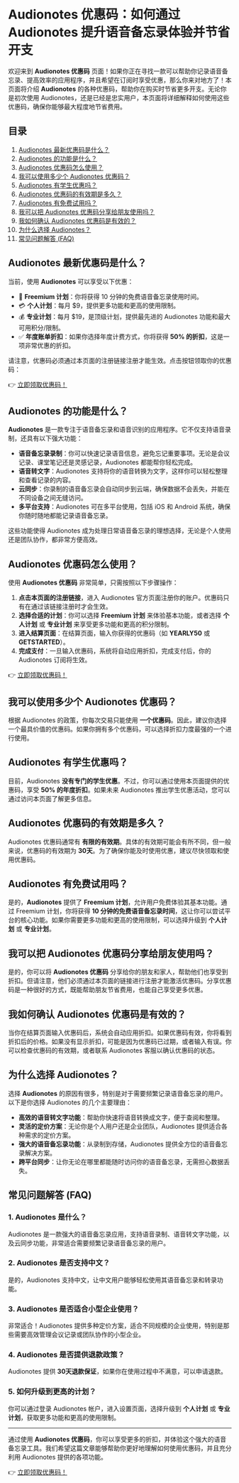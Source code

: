 # Audionotes 优惠码：如何通过 Audionotes 提升语音备忘录体验并节省开支

欢迎来到 **Audionotes 优惠码** 页面！如果你正在寻找一款可以帮助你记录语音备忘录、提高效率的应用程序，并且希望在订阅时享受优惠，那么你来对地方了！本页面将介绍 **Audionotes** 的各种优惠码，帮助你在购买时节省更多开支。无论你是初次使用 Audionotes，还是已经是忠实用户，本页面将详细解释如何使用这些优惠码，确保你能够最大程度地节省费用。

## 目录

1. [Audionotes 最新优惠码是什么？](#audionotes-最新优惠码是什么？)
2. [Audionotes 的功能是什么？](#audionotes-的功能是什么？)
3. [Audionotes 优惠码怎么使用？](#audionotes-优惠码怎么使用？)
4. [我可以使用多少个 Audionotes 优惠码？](#我可以使用多少个-audionotes-优惠码？)
5. [Audionotes 有学生优惠吗？](#audionotes-有学生优惠吗？)
6. [Audionotes 优惠码的有效期是多久？](#audionotes-优惠码的有效期是多久？)
7. [Audionotes 有免费试用吗？](#audionotes-有免费试用吗？)
8. [我可以把 Audionotes 优惠码分享给朋友使用吗？](#我可以把-audionotes-优惠码分享给朋友使用吗？)
9. [我如何确认 Audionotes 优惠码是有效的？](#我如何确认-audionotes-优惠码是有效的？)
10. [为什么选择 Audionotes？](#为什么选择-audionotes？)
11. [常见问题解答 (FAQ)](#常见问题解答-faq)

## Audionotes 最新优惠码是什么？

当前，使用 **Audionotes** 可以享受以下优惠：

- 🎁 **Freemium 计划**：你将获得 10 分钟的免费语音备忘录使用时间。
- 💳 **个人计划**：每月 $9，提供更多功能和更高的使用限制。
- 💰 **专业计划**：每月 $19，是顶级计划，提供最先进的 Audionotes 功能和最大可用积分/限制。
- ✅ **年度账单折扣**：如果你选择年度计费方式，你将获得 **50% 的折扣**，这是一项非常优惠的折扣。

请注意，优惠码必须通过本页面的注册链接注册才能生效。点击按钮领取你的优惠码：

👉 [立即领取优惠码！](https://bit.ly/3FL6Y9I)

## Audionotes 的功能是什么？

**Audionotes** 是一款专注于语音备忘录和语音识别的应用程序。它不仅支持语音录制，还具有以下强大功能：

- **语音备忘录录制**：你可以快速记录语音信息，避免忘记重要事项。无论是会议记录、课堂笔记还是灵感记录，Audionotes 都能帮你轻松完成。
- **语音转文字**：Audionotes 支持将你的语音转换为文字，这样你可以轻松整理和查看记录的内容。
- **云同步**：你录制的语音备忘录会自动同步到云端，确保数据不会丢失，并能在不同设备之间无缝访问。
- **多平台支持**：Audionotes 可在多平台使用，包括 iOS 和 Android 系统，确保你随时随地都能记录语音备忘录。

这些功能使得 Audionotes 成为处理日常语音备忘录的理想选择，无论是个人使用还是团队协作，都非常方便高效。

## Audionotes 优惠码怎么使用？

使用 **Audionotes 优惠码** 非常简单，只需按照以下步骤操作：

1. **点击本页面的注册链接**，进入 Audionotes 官方页面注册你的账户。优惠码只有在通过该链接注册时才会生效。
2. **选择合适的计划**：你可以选择 **Freemium 计划** 来体验基本功能，或者选择 **个人计划** 或 **专业计划** 来享受更多功能和更高的积分限制。
3. **进入结算页面**：在结算页面，输入你获得的优惠码（如 **YEARLY50** 或 **GETSTARTED**）。
4. **完成支付**：一旦输入优惠码，系统将自动应用折扣，完成支付后，你的 Audionotes 订阅将生效。

👉 [立即领取优惠码！](https://bit.ly/3FL6Y9I)

## 我可以使用多少个 Audionotes 优惠码？

根据 Audionotes 的政策，你每次交易只能使用 **一个优惠码**。因此，建议你选择一个最具价值的优惠码。如果你拥有多个优惠码，可以选择折扣力度最强的一个进行使用。

## Audionotes 有学生优惠吗？

目前，Audionotes **没有专门的学生优惠**。不过，你可以通过使用本页面提供的优惠码，享受 **50% 的年度折扣**。如果未来 Audionotes 推出学生优惠活动，您可以通过访问本页面了解更多信息。

## Audionotes 优惠码的有效期是多久？

Audionotes 优惠码通常有 **有限的有效期**。具体的有效期可能会有所不同，但一般来说，优惠码的有效期为 **30天**。为了确保你能及时使用优惠，建议尽快领取和使用优惠码。

## Audionotes 有免费试用吗？

是的，**Audionotes** 提供了 **Freemium 计划**，允许用户免费体验其基本功能。通过 Freemium 计划，你将获得 **10 分钟的免费语音备忘录时间**，这让你可以尝试平台的核心功能。如果你需要更多功能和更高的使用限制，可以选择升级到 **个人计划** 或 **专业计划**。

## 我可以把 Audionotes 优惠码分享给朋友使用吗？

是的，你可以将 **Audionotes 优惠码** 分享给你的朋友和家人，帮助他们也享受到折扣。但请注意，他们必须通过本页面的链接进行注册才能激活优惠码。分享优惠码是一种很好的方式，既能帮助朋友节省费用，也能自己享受更多优惠。

## 我如何确认 Audionotes 优惠码是有效的？

当你在结算页面输入优惠码后，系统会自动应用折扣。如果优惠码有效，你将看到折扣后的价格。如果没有显示折扣，可能是因为优惠码已过期，或者输入有误。你可以检查优惠码的有效期，或者联系 Audionotes 客服以确认优惠码的状态。

## 为什么选择 Audionotes？

选择 **Audionotes** 的原因有很多，特别是对于需要频繁记录语音备忘录的用户。以下是你选择 Audionotes 的几个主要理由：

- **高效的语音转文字功能**：帮助你快速将语音转换成文字，便于查阅和整理。
- **灵活的定价方案**：无论你是个人用户还是企业团队，Audionotes 提供适合各种需求的定价方案。
- **强大的语音备忘录功能**：从录制到存储，Audionotes 提供全方位的语音备忘录解决方案。
- **跨平台同步**：让你无论在哪里都能随时访问你的语音备忘录，无需担心数据丢失。

## 常见问题解答 (FAQ)

### 1. **Audionotes 是什么？**
Audionotes 是一款强大的语音备忘录应用，支持语音录制、语音转文字功能，以及云同步功能，非常适合需要频繁记录语音备忘录的用户。

### 2. **Audionotes 是否支持中文？**
是的，Audionotes 支持中文，让中文用户能够轻松使用其语音备忘录和转录功能。

### 3. **Audionotes 是否适合小型企业使用？**
非常适合！Audionotes 提供多种定价方案，适合不同规模的企业使用，特别是那些需要高效管理会议记录或团队协作的小型企业。

### 4. **Audionotes 是否提供退款政策？**
Audionotes 提供 **30天退款保证**，如果你在使用过程中不满意，可以申请退款。

### 5. **如何升级到更高的计划？**
你可以通过登录 Audionotes 帐户，进入设置页面，选择升级到 **个人计划** 或 **专业计划**，获取更多功能和更高的使用限制。

---

通过使用 **Audionotes 优惠码**，你可以享受更多的折扣，并体验这个强大的语音备忘录工具。我们希望这篇文章能够帮助你更好地理解如何使用优惠码，并且充分利用 Audionotes 提供的各项功能。

👉 [立即领取优惠码！](https://bit.ly/3FL6Y9I)

